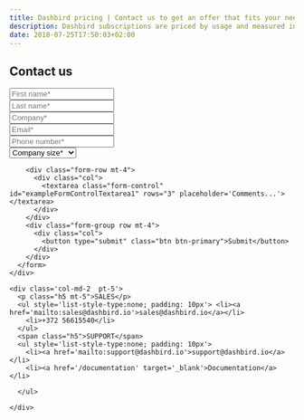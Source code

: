 ```yaml
---
title: Dashbird pricing | Contact us to get an offer that fits your needs!
description: Dashbird subscriptions are priced by usage and measured in GB. The plans currently cover AWS Lambda, AWS X-Ray and API Gateway and offer wide range of monitoring, alerting and debugging features. Great value for money!
date: 2018-07-25T17:50:03+02:00
---
```


<section class="container-fluid dark-bg" >
  <div class="row justify-content-md-center ">
    <div class="col-md-8 mt-5 mb-3">
      <h1 class='mb-4'>Contact us</h1>
      <form>
        <div class="form-row">
          <div class="col">
            <input type="text" class="form-control" placeholder="First name*">
          </div>
          <div class="col">
            <input type="text" class="form-control" placeholder="Last name*">
          </div>
          <div class="col">
            <input type="text" class="form-control" placeholder="Company*">
          </div>
        </div>
        <div class="form-row mt-4">
          <div class="col">
            <input type="text" class="form-control" placeholder="Email*">
          </div>
          <div class="col">
            <input type="text" class="form-control" placeholder="Phone number*">
          </div>
          <div class="col">
            <select class="form-control" placeholder="Company size*">
            <option>Company size*</option>
            <option>1-49</option>
            <option>50-499</option>
            <option>500-999</option>
            <option>1000 and above</option>
            </select>
          </div>
        </div>

        <div class="form-row mt-4">
          <div class="col">
            <textarea class="form-control" id="exampleFormControlTextarea1" rows="3" placeholder='Comments...'></textarea>
          </div>
        </div>
        <div class="form-group row mt-4">
          <div class="col">
            <button type="submit" class="btn btn-primary">Submit</button>
          </div>
        </div>
      </form>
    </div>

    <div class='col-md-2  pt-5'>
      <p class="h5 mt-5">SALES</p>
      <ul style='list-style-type:none; padding: 10px'> <li><a href='mailto:sales@dashbird.io'>sales@dashbird.io</a></li>
        <li>+372 56615540</li>
      </ul>
      <span class="h5">SUPPORT</span>
      <ul style='list-style-type:none; padding: 10px'>
        <li><a href='mailto:support@dashbird.io'>support@dashbird.io</a></li>
        <li><a href='/documentation' target='_blank'>Documentation</a></li>
        
      </ul>

    </div>
  </div>
</section>
